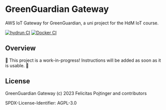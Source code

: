 # GreenGuardian Gateway

AWS IoT Gateway for GreenGuardian, a uni project for the HdM IoT course.

[![hydrun CI](https://github.com/pojntfx/green-guardian-gateway/actions/workflows/hydrun.yaml/badge.svg)](https://github.com/pojntfx/green-guardian-gateway/actions/workflows/hydrun.yaml)
[![Docker CI](https://github.com/pojntfx/green-guardian-gateway/actions/workflows/docker.yaml/badge.svg)](https://github.com/pojntfx/green-guardian-gateway/actions/workflows/docker.yaml)

## Overview

🚧 This project is a work-in-progress! Instructions will be added as soon as it is usable. 🚧

## License

GreenGuardian Gateway (c) 2023 Felicitas Pojtinger and contributors

SPDX-License-Identifier: AGPL-3.0
